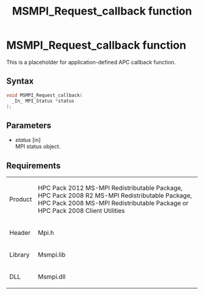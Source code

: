 ﻿---
title: MSMPI_Request_callback function
TOCTitle: MSMPI_Request_callback function
ms:assetid: d07a68ea-edd0-4471-99c0-0e69e1a5c8a5
ms:mtpsurl: https://msdn.microsoft.com/en-us/library/Dn520625(v=VS.85)
ms:contentKeyID: 59361096
ms.date: 03/28/2018
mtps_version: v=VS.85
f1_keywords:
- mpi/MSMPI_Request_callback
- MSMPI_Request_callback
dev_langs:
- C++
- C
---

# MSMPI\_Request\_callback function

This is a placeholder for application-defined APC callback function.

## Syntax

``` c++
void MSMPI_Request_callback(
  _In_ MPI_Status *status
);
```

## Parameters

  - *status* \[in\]  
    MPI status object.

## Requirements

<table>
<colgroup>
<col  />
<col  />
</colgroup>
<tbody>
<tr class="odd">
<td><p>Product</p></td>
<td><p>HPC Pack 2012 MS-MPI Redistributable Package, HPC Pack 2008 R2 MS-MPI Redistributable Package, HPC Pack 2008 MS-MPI Redistributable Package or HPC Pack 2008 Client Utilities</p></td>
</tr>
<tr class="even">
<td><p>Header</p></td>
<td>Mpi.h</td>
</tr>
<tr class="odd">
<td><p>Library</p></td>
<td>Msmpi.lib</td>
</tr>
<tr class="even">
<td><p>DLL</p></td>
<td>Msmpi.dll</td>
</tr>
</tbody>
</table>

